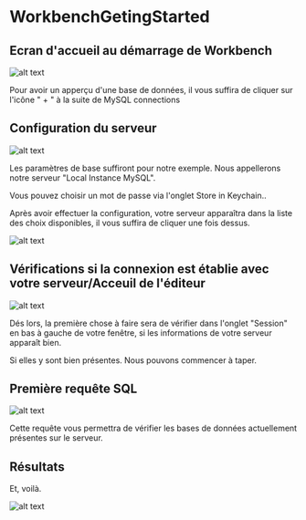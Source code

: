 # WorkbenchGetingStarted

## Ecran d'accueil au démarrage de Workbench

![alt text](https://i.imgur.com/M0AwdgR.png "welcomeScreen")

Pour avoir un apperçu d'une base de données, il vous suffira de cliquer sur l'icône " + " à la suite de MySQL connections


## Configuration du serveur 

![alt text](https://i.imgur.com/WAV78t5.png "serverConfiguration")

Les paramètres de base suffiront pour notre exemple. Nous appellerons notre serveur "Local Instance MySQL".

Vous pouvez choisir un mot de passe via l'onglet Store in Keychain..


Après avoir effectuer la configuration, votre serveur apparaîtra dans la liste des choix disponibles, il vous suffira de cliquer une fois dessus.

![alt text](https://i.imgur.com/8bIXife.png "LaunchServer")


## Vérifications si la connexion est établie avec votre serveur/Acceuil de l'éditeur

![alt text](https://i.imgur.com/VFQuGju.png "EditorRequest")

Dés lors, la première chose à faire sera de vérifier dans l'onglet "Session" en bas à gauche de votre fenêtre, si les informations de votre serveur apparaît bien.

Si elles y sont bien présentes. Nous pouvons commencer à taper.

## Première requête SQL

![alt text](https://i.imgur.com/PhH0PYR.png "FirstRequest")

Cette requête vous permettra de vérifier les bases de données actuellement présentes sur le serveur.

## Résultats

Et, voilà.

![alt text](https://i.imgur.com/OL386Wn.png "Results")
